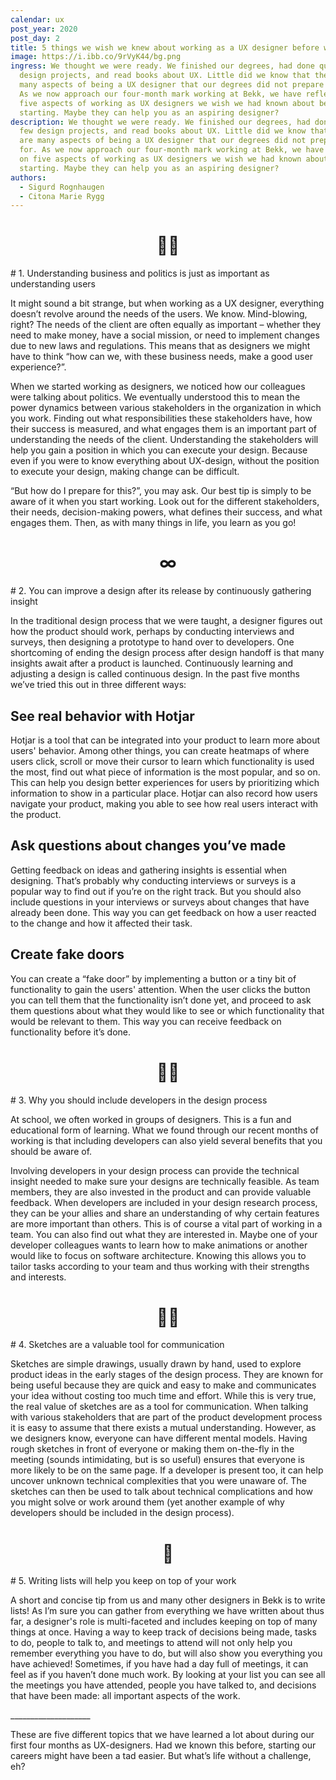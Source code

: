 ```yaml
---
calendar: ux
post_year: 2020
post_day: 2
title: 5 things we wish we knew about working as a UX designer before we started
image: https://i.ibb.co/9rVyK44/bg.png
ingress: We thought we were ready. We finished our degrees, had done quite a few
  design projects, and read books about UX. Little did we know that there are
  many aspects of being a UX designer that our degrees did not prepare us for.
  As we now approach our four-month mark working at Bekk, we have reflected on
  five aspects of working as UX designers we wish we had known about before
  starting. Maybe they can help you as an aspiring designer?
description: We thought we were ready. We finished our degrees, had done quite a
  few design projects, and read books about UX. Little did we know that there
  are many aspects of being a UX designer that our degrees did not prepare us
  for. As we now approach our four-month mark working at Bekk, we have reflected
  on five aspects of working as UX designers we wish we had known about before
  starting. Maybe they can help you as an aspiring designer?
authors:
  - Sigurd Rognhaugen
  - Citona Marie Rygg
---
```

<h1 style="text-align: center">👩‍💼</h1>
# 1. Understanding business and politics is just as important as understanding users

It might sound a bit strange, but when working as a UX designer, everything doesn’t revolve around the needs of the users. We know. Mind-blowing, right? The needs of the client are often equally as important – whether they need to make money, have a social mission, or need to implement changes due to new laws and regulations. This means that as designers we might have to think “how can we, with these business needs, make a good user experience?”.

When we started working as designers, we noticed how our colleagues were talking about politics. We eventually understood this to mean the power dynamics between various stakeholders in the organization in which you work. Finding out what responsibilities these stakeholders have, how their success is measured, and what engages them is an important part of understanding the needs of the client. Understanding the stakeholders will help you gain a position in which you can execute your design. Because even if you were to know everything about UX-design, without the position to execute your design, making change can be difficult.

“But how do I prepare for this?”, you may ask. Our best tip is simply to be aware of it when you start working. Look out for the different stakeholders, their needs, decision-making powers, what defines their success, and what engages them. Then, as with many things in life, you learn as you go!

<h1 style="text-align: center">∞</h1>
# 2. You can improve a design after its release by continuously gathering insight

In the traditional design process that we were taught, a designer figures out how the product should work, perhaps by conducting interviews and surveys, then designing a prototype to hand over to developers. One shortcoming of ending the design process after design handoff is that many insights await after a product is launched. Continuously learning and adjusting a design is called continuous design. In the past five months we’ve tried this out in three different ways:

## See real behavior with Hotjar

Hotjar is a tool that can be integrated into your product to learn more about users' behavior. Among other things, you can create heatmaps of where users click, scroll or move their cursor to learn which functionality is used the most, find out what piece of information is the most popular, and so on. This can help you design better experiences for users by prioritizing which information to show in a particular place. Hotjar can also record how users navigate your product, making you able to see how real users interact with the product.

## Ask questions about changes you’ve made

Getting feedback on ideas and gathering insights is essential when designing. That’s probably why conducting interviews or surveys is a popular way to find out if you’re on the right track. But you should also include questions in your interviews or surveys about changes that have already been done. This way you can get feedback on how a user reacted to the change and how it affected their task.

## Create fake doors

You can create a “fake door” by implementing a button or a tiny bit of functionality to gain the users' attention. When the user clicks the button you can tell them that the functionality isn’t done yet, and proceed to ask them questions about what they would like to see or which functionality that would be relevant to them. This way you can receive feedback on functionality before it’s done.

<h1 style="text-align: center">👨‍💻</h1>
# 3. Why you should include developers in the design process

At school, we often worked in groups of designers. This is a fun and educational form of learning. What we found through our recent months of working is that including developers can also yield several benefits that you should be aware of.

Involving developers in your design process can provide the technical insight needed to make sure your designs are technically feasible. As team members, they are also invested in the product and can provide valuable feedback. When developers are included in your design research process, they can be your allies and share an understanding of why certain features are more important than others. This is of course a vital part of working in a team. You can also find out what they are interested in. Maybe one of your developer colleagues wants to learn how to make animations or another would like to focus on software architecture. Knowing this allows you to tailor tasks according to your team and thus working with their strengths and interests.

<h1 style="text-align: center">👩‍🎨</h1>
# 4. Sketches are a valuable tool for communication

Sketches are simple drawings, usually drawn by hand, used to explore product ideas in the early stages of the design process. They are known for being useful because they are quick and easy to make and communicates your idea without costing too much time and effort. While this is very true, the real value of sketches are as a tool for communication. When talking with various stakeholders that are part of the product development process it is easy to assume that there exists a mutual understanding. However, as we designers know, everyone can have different mental models. Having rough sketches in front of everyone or making them on-the-fly in the meeting (sounds intimidating, but is so useful) ensures that everyone is more likely to be on the same page. If a developer is present too, it can help uncover unknown technical complexities that you were unaware of. The sketches can then be used to talk about technical complications and how you might solve or work around them (yet another example of why developers should be included in the design process).

<h1 style="text-align: center">📝</h1>
# 5. Writing lists will help you keep on top of your work

A short and concise tip from us and many other designers in Bekk is to write lists! As I’m sure you can gather from everything we have written about thus far, a designer's role is multi-faceted and includes keeping on top of many things at once. Having a way to keep track of decisions being made, tasks to do, people to talk to, and meetings to attend will not only help you remember everything you have to do, but will also show you everything you have achieved! Sometimes, if you have had a day full of meetings, it can feel as if you haven’t done much work. By looking at your list you can see all the meetings you have attended, people you have talked to, and decisions that have been made: all important aspects of the work.

\_\_\_\_\_\_\_\_\_\_\_\_\_\_\_\_\_\_\_\_

These are five different topics that we have learned a lot about during our first four months as UX-designers. Had we known this before, starting our careers might have been a tad easier. But what’s life without a challenge, eh?